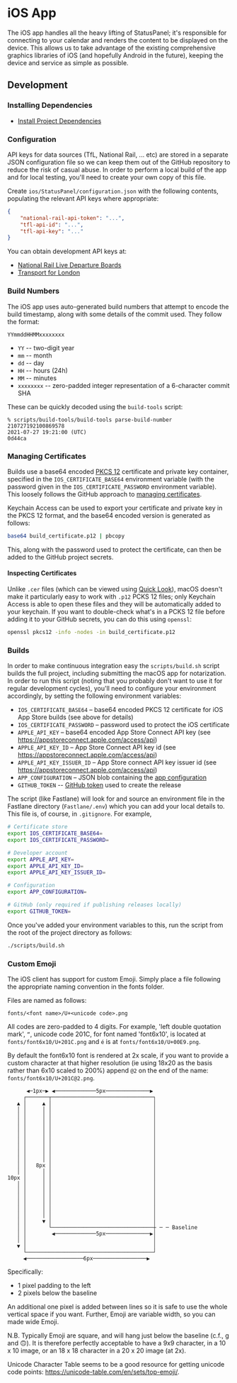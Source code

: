 # iOS App

The iOS app handles all the heavy lifting of StatusPanel; it's responsible for connecting to your calendar and renders the content to be displayed on the device. This allows us to take advantage of the existing comprehensive graphics libraries of iOS (and hopefully Android in the future), keeping the device and service as simple as possible.

## Development

### Installing Dependencies

- [Install Project Dependencies](/README.markdown#installing-dependencies)

### Configuration

API keys for data sources (TfL, National Rail, ... etc) are stored in a separate JSON configuration file so we can keep them out of the GitHub repository to reduce the risk of casual abuse. In order to perform a local build of the app and for local testing, you'll need to create your own copy of this file.

Create `ios/StatusPanel/configuration.json` with the following contents, populating the relevant API keys where appropriate:

```json
{
    "national-rail-api-token": "...",
    "tfl-api-id": "...",
    "tfl-api-key": "..."
}
```

You can obtain development API keys at:

- [National Rail Live Departure Boards](https://realtime.nationalrail.co.uk/OpenLDBWSRegistration/Registration)
- [Transport for London](https://api.tfl.gov.uk/)

### Build Numbers

The iOS app uses auto-generated build numbers that attempt to encode the build timestamp, along with some details of the commit used. They follow the format:

```
YYmmddHHMMxxxxxxxx
```

- `YY` -- two-digit year
- `mm` -- month
- `dd` -- day
- `HH` -- hours (24h)
- `MM` -- minutes
- `xxxxxxxx` -- zero-padded integer representation of a 6-character commit SHA

These can be quickly decoded using the `build-tools` script:

```
% scripts/build-tools/build-tools parse-build-number 210727192100869578
2021-07-27 19:21:00 (UTC)
0d44ca
```

### Managing Certificates

Builds use a base64 encoded [PKCS 12](https://en.wikipedia.org/wiki/PKCS_12) certificate and private key container, specified in the `IOS_CERTIFICATE_BASE64` environment variable (with the password given in the `IOS_CERTIFICATE_PASSWORD` environment variable). This loosely follows the GitHub approach to [managing certificates](https://docs.github.com/en/actions/guides/installing-an-apple-certificate-on-macos-runners-for-xcode-development).

Keychain Access can be used to export your certificate and private key in the PKCS 12 format, and the base64 encoded version is generated as follows:

```bash
base64 build_certificate.p12 | pbcopy
```

This, along with the password used to protect the certificate, can then be added to the GitHub project secrets.

#### Inspecting Certificates

Unlike `.cer` files (which can be viewed using [Quick Look](https://support.apple.com/en-gb/guide/mac-help/mh14119/mac)), macOS doesn't make it particularly easy to work with `.p12` PCKS 12 files; only Keychain Access is able to open these files and they will be automatically added to your keychain. If you want to double-check what's in a PCKS 12 file before adding it to your GitHub secrets, you can do this using `openssl`:

```bash
openssl pkcs12 -info -nodes -in build_certificate.p12
```

### Builds

In order to make continuous integration easy the `scripts/build.sh` script builds the full project, including submitting the macOS app for notarization. In order to run this script (noting that you probably don't want to use it for regular development cycles), you'll need to configure your environment accordingly, by setting the following environment variables:

- `IOS_CERTIFICATE_BASE64` – base64 encoded PKCS 12 certificate for iOS App Store builds (see above for details)
- `IOS_CERTIFICATE_PASSWORD` – password used to protect the iOS certificate
- `APPLE_API_KEY` – base64 encoded App Store Connect API key (see https://appstoreconnect.apple.com/access/api)
- `APPLE_API_KEY_ID` – App Store Connect API key id (see https://appstoreconnect.apple.com/access/api)
- `APPLE_API_KEY_ISSUER_ID` – App Store connect API key issuer id (see https://appstoreconnect.apple.com/access/api)
- `APP_CONFIGURATION` – JSON blob containing the [app configuration](#configuration)
- `GITHUB_TOKEN` -- [GitHub token](https://docs.github.com/en/github/authenticating-to-github/creating-a-personal-access-token) used to create the release

The script (like Fastlane) will look for and source an environment file in the Fastlane directory (`Fastlane/.env`) which you can add your local details to. This file is, of course, in `.gitignore`. For example,

```bash
# Certificate store
export IOS_CERTIFICATE_BASE64=
export IOS_CERTIFICATE_PASSWORD=

# Developer account
export APPLE_API_KEY=
export APPLE_API_KEY_ID=
export APPLE_API_KEY_ISSUER_ID=

# Configuration
export APP_CONFIGURATION=

# GitHub (only required if publishing releases locally)
export GITHUB_TOKEN=
```

Once you've added your environment variables to this, run the script from the root of the project directory as follows:

```bash
./scripts/build.sh
```

### Custom Emoji

The iOS client has support for custom Emoji. Simply place a file following the appropriate naming convention in the fonts folder.

Files are named as follows:

```
fonts/<font name>/U+<unicode code>.png
```

All codes are zero-padded to 4 digits. For example, 'left double quotation mark', `“`, unicode code 201C, for font named 'font6x10', is located at `fonts/font6x10/U+201C.png` and `é` is at `fonts/font6x10/U+00E9.png`.

By default the font6x10 font is rendered at 2x scale, if you want to provide a custom character at that higher resolution (ie using 18x20 as the basis rather than 6x10 scaled to 200%) append `@2` on the end of the name: `fonts/font6x10/U+201C@2.png`.

```
      ◀─1px─▶ ◀─────────────5px──────────────▶
     ┌───────┬────────────────────────────────┐
   ▲ │     ▲ │                                │
   │ │     │ │                                │
   │ │     │ │                                │
   │ │     │ │                                │
   │ │     │ │                                │
   │ │     │ │                                │
   │ │     │ │                                │
   │ │     │ │                                │
   │ │     │ │                                │
   │ │     │ │                                │
   │ │   8px │                                │
   │ │     │ │                                │
10px │     │ │                                │
   │ │     │ │                                │
   │ │     │ │                                │
   │ │     │ │                                │
   │ │     │ │                                │
   │ │     │ │                                │
   │ │     │ │                                │
   │ │     ▼ │                                │
   │ │       └────────────────────────────────┼ ─ ─ Baseline
   │ │        ◀─────────────5px──────────────▶│
   │ │                                        │
   ▼ │                                        │
     └────────────────────────────────────────┘
     ◀──────────────────6px─────────────────▶
```

Specifically:

- 1 pixel padding to the left
- 2 pixels below the baseline

An additional one pixel is added between lines so it is safe to use the whole vertical space if you want. Further, Emoji are variable width, so you can made wide Emoji.

N.B. Typically Emoji are square, and will hang just below the baseline (c.f., g and 🙃). It is therefore perfectly acceptable to have a 9x9 character, in a 10 x 10 image, or an 18 x 18 character in a 20 x 20 image (at 2x).

Unicode Character Table seems to be a good resource for getting unicode code points: https://unicode-table.com/en/sets/top-emoji/.
